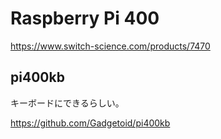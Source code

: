 # Raspberry Pi 400

https://www.switch-science.com/products/7470

## pi400kb

キーボードにできるらしい。

https://github.com/Gadgetoid/pi400kb
